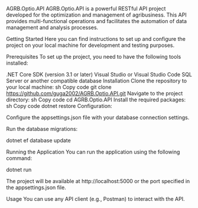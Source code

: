 AGRB.Optio.API
AGRB.Optio.API is a powerful RESTful API project developed for the optimization and management of agribusiness. This API provides multi-functional operations and facilitates the automation of data management and analysis processes.

Getting Started
Here you can find instructions to set up and configure the project on your local machine for development and testing purposes.

Prerequisites
To set up the project, you need to have the following tools installed:

.NET Core SDK (version 3.1 or later)
Visual Studio or Visual Studio Code
SQL Server or another compatible database
Installation
Clone the repository to your local machine:
sh
Copy code
git clone https://github.com/guga2002/AGRB.Optio.API.git
Navigate to the project directory:
sh
Copy code
cd AGRB.Optio.API
Install the required packages:
sh
Copy code
dotnet restore
Configuration:

Configure the appsettings.json file with your database connection settings.

Run the database migrations:

dotnet ef database update

Running the Application
You can run the application using the following command:

dotnet run

The project will be available at http://localhost:5000 or the port specified in the appsettings.json file.

Usage
You can use any API client (e.g., Postman) to interact with the API.
